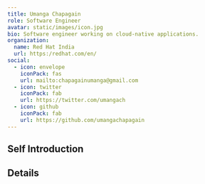 ```yaml
---
title: Umanga Chapagain
role: Software Engineer
avatar: static/images/icon.jpg
bio: Software engineer working on cloud-native applications.
organization:
  name: Red Hat India
  url: https:/redhat.com/en/
social:
  - icon: envelope
    iconPack: fas
    url: mailto:chapagainumanga@gmail.com
  - icon: twitter
    iconPack: fab
    url: https://twitter.com/umangach
  - icon: github
    iconPack: fab
    url: https://github.com/umangachapagain
---
```


## Self Introduction

## Details
